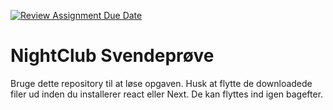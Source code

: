 [![Review Assignment Due Date](https://classroom.github.com/assets/deadline-readme-button-24ddc0f5d75046c5622901739e7c5dd533143b0c8e959d652212380cedb1ea36.svg)](https://classroom.github.com/a/81iFvYYX)
# NightClub Svendeprøve

Bruge dette repository til at løse opgaven. Husk at flytte de downloadede filer ud inden du installerer react eller Next. De kan flyttes ind igen bagefter.
